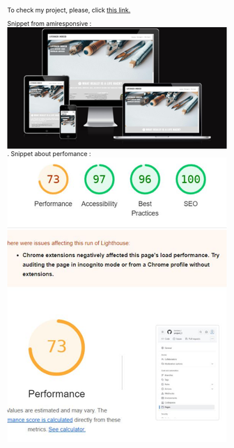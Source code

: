 To check my project, please, click <a href="https://konmez.github.io/project_1/" target="_blank">this link.</a>

Snippet from amiresponsive :
<img src="./assets/images/from_amiresponcsive.JPG">.
Snippet about perfomance :
<img src="./assets/images/perfomance_snip.JPG">
